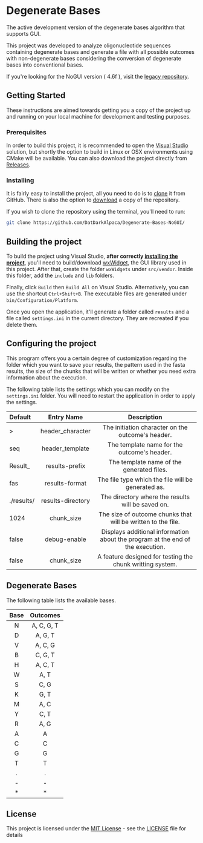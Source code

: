 # Degenerate Bases

The active development version of the degenerate bases algorithm that supports GUI.

This project was developed to analyze oligonucleotide sequences containing 
degenerate bases and generate a file with all possible outcomes with non-degenerate
bases considering the conversion of degenerate bases into conventional bases.

If you're looking for the NoGUI version ( 4.6f ), visit the [legacy repository](https://github.com/DatDarkAlpaca/Degenerate-Bases-NoGUI).

## Getting Started

These instructions are aimed towards getting you a copy of the project up and running on your local
machine for development and testing purposes.

### Prerequisites

In order to build this project, it is recommended to open the 
[Visual Studio](https://visualstudio.microsoft.com/pt-br/downloads/) solution,
but shortly the option to build in Linux or OSX environments using CMake will be available.
You can also download the project directly from [Releases](https://github.com/DatDarkAlpaca/Degenerate-Bases-NoGUI/releases).

### Installing

It is fairly easy to install the project, all you need to do is to 
[clone](https://github.com/DatDarkAlpaca/Degenerate-Bases-NoGUI/) it from
GitHub. There is also the option to [download](https://github.com/DatDarkAlpaca/Degenerate-Bases-NoGUI/archive/refs/heads/main.zip)
a copy of the repository.

If you wish to clone the repository using the terminal, you'll need to run:

```bash
git clone https://github.com/DatDarkAlpaca/Degenerate-Bases-NoGUI/
```

## Building the project

To build the project using Visual Studio, **after correctly
[installing the project](README.md#Installing)**, you'll need to build/download [wxWidget](https://www.wxwidgets.org),
the GUI library used in this project. After that, create the folder `wxWidgets` under `src/vendor`. Inside this folder,
add the `include` and `lib` folders.

Finally, click `Build` then `Build All` on Visual Studio. Alternatively, you can use the shortcut `Ctrl+Shift+B`.
The executable files are generated under `bin/Configuration/Platform`.

Once you open the application, it'll generate a folder called `results` and a file called `settings.ini` in the current directory.
They are recreated if you delete them.

## Configuring the project

This program offers you a certain degree of customization regarding the folder which you want to save your results,
the pattern used in the fasta results, the size of the chunks that will be written or 
whether you need extra information about the execution.

The following table lists the settings which you can modify on the `settings.ini` folder. 
You will need to restart the application in order to apply the settings.

| Default    | Entry Name          |  Description |
| :---       | :---:               |  :---:       |
| >          | header_character    | The initiation character on the outcome's header.                                     |
| seq        | header_template     | The template name for the outcome's header.                                           |
| Result_    | results-prefix      | The template name of the generated files.                                             |
| fas        | results-format      | The file type which the file will be generated as.                                    |
| ./results/ | results-directory   | The directory where the results will be saved on.                                     |
| 1024       | chunk_size          | The size of outcome chunks that will be written to the file.                          |
| false      | debug-enable        | Displays additional information about the program at the end of the execution.        |
| false      | chunk_size          | A feature designed for testing the chunk writting system.                             |

## Degenerate Bases

The following table lists the available bases.

| Base  | Outcomes   |
| :---: | :---:      |
|   N   | A, C, G, T |
|   D   | A, G, T    |
|   V   | A, C, G    |
|   B   | C, G, T    |
|   H   | A, C, T    |
|   W   | A, T       |
|   S   | C, G       |
|   K   | G, T       |
|   M   | A, C       |
|   Y   | C, T       |
|   R   | A, G       |
|   A   | A          |
|   C   | C          |
|   G   | G          |
|   T   | T          |
|   .   | .          |
|   -   | -          |
|   *   | *          |

## License

This project is licensed under the [MIT License](https://opensource.org/licenses/MIT) - see the
[LICENSE](LICENSE) file for details
